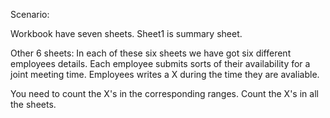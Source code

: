 Scenario:

Workbook have seven sheets. Sheet1 is summary sheet.

Other 6 sheets:
In each of these six sheets we have got six different employees details. Each employee submits sorts of their availability for a joint meeting time. Employees writes a X during the time they are avaliable.

You need to count the X's in the corresponding ranges. Count the X's in all the sheets.

